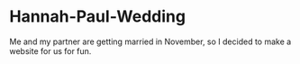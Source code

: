 # Hannah-Paul-Wedding

Me and my partner are getting married in November, so I decided to make a website for us for fun.
